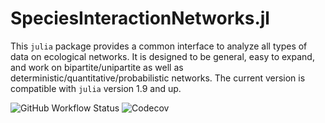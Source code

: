 # SpeciesInteractionNetworks.jl

This `julia` package provides a common interface to analyze all types of data
on ecological networks. It is designed to be general, easy to expand, and work
on bipartite/unipartite as well as deterministic/quantitative/probabilistic
networks. The current version is compatible with `julia` version 1.9 and up.

![GitHub Workflow Status](https://img.shields.io/github/actions/workflow/status/PoisotLab/SpeciesInteractionNetworks.jl/RunTests.yml?label=Unit%20tests) ![Codecov](https://img.shields.io/codecov/c/github/PoisotLab/SpeciesInteractionNetworks.jl?label=Unit%20test)